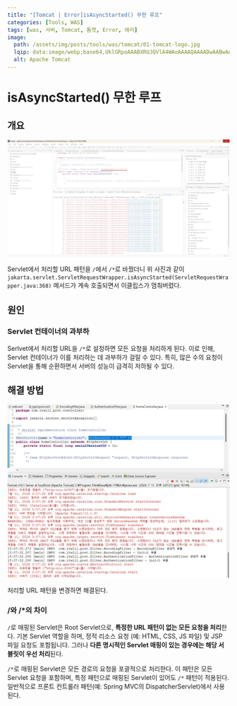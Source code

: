 ```yaml
---
title: "[Tomcat | Error]isAsyncStarted() 무한 루프"
categories: [Tools, WAS]
tags: [was, 서버, Tomcat, 톰캣, Error, 에러]
image:
  path: /assets/img/posts/tools/was/tomcat/01-tomcat-logo.jpg
  lqip: data:image/webp;base64,UklGRpoAAABXRUJQVlA4WAoAAAAQAAAADwAABwAAQUxQSDIAAAARL0AmbZurmr57yyIiqE8oiG0bejIYEQTgqiDA9vqnsUSI6H+oAERp2HZ65qP/VIAWAFZQOCBCAAAA8AEAnQEqEAAIAAVAfCWkAALp8sF8rgRgAP7o9FDvMCkMde9PK7euH5M1m6VWoDXf2FkP3BqV0ZYbO6NA/VFIAAAA
  alt: Apache Tomcat
---
```


# isAsyncStarted() 무한 루프

## 개요

![01-isAsyncStarted()-infinite-loop](/assets/img/posts/tools/was/tomcat/error/isAsyncStarted()-infinite-loop/01-isAsyncStarted()-infinite-loop.jpg)


Servlet에서 처리할 URL 패턴을 `/`에서 `/*`로 바꿨더니 위 사진과 같이 `jakarta.servlet.ServletRequestWrapper.isAsyncStarted(ServletRequestWrapper.java:368)` 메서드가 계속 호출되면서 이클립스가 멈춰버렸다.

## 원인

### Servlet 컨테이너의 과부하

Serlvet에서 처리할 URL을 `/*`로 설정하면 모든 요청을 처리하게 된다. 이로 인해, Servlet 컨테이너가 이를 처리하는 데 과부하가 걸릴 수 있다. 특히, 많은 수의 요청이 Servlet을 통해 순환하면서 서버의 성능이 급격히 저하될 수 있다.

## 해결 방법

![02-fixing-error.jpg](/assets/img/posts/tools/was/tomcat/error/isAsyncStarted()-infinite-loop/02-fixing-error.jpg)

처리할 URL 패턴을 변경하면 해결된다.

### /와 /*의 차이

`/`로 매핑된 Servlet은 Root Servlet으로, **특정한 URL 패턴이 없는 모든 요청을 처리**한다. 기본 Servlet 역할을 하며, 정적 리소스 요청 (예: HTML, CSS, JS 파일) 및 JSP 파일 요청도 포함됩니다. 그러나 **다른 명시적인 Servlet 매핑이 있는 경우에는 해당 서블릿이 우선 처리**된다.

`/*`로 매핑된 Servlet은 모든 경로의 요청을 포괄적으로 처리한다. 이 패턴은 모든 Servlet 요청을 포함하며, 특정 패턴으로 매핑된 Servlet이 있어도 `/*` 패턴이 적용된다. 일반적으로 프론트 컨트롤러 패턴(예: Spring MVC의 DispatcherServlet)에서 사용된다.